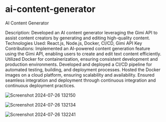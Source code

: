 # ai-content-generator


AI Content Generator
 	
  Description: Developed an AI content generator leveraging the Gimi API to assist content creators by generating and editing high-quality content.
 	Technologies Used: React.js, Node.js, Docker, CI/CD, Gimi API
 	Key Contributions:
 	Implemented an AI-powered content generation feature using the Gimi API, enabling users to create and edit text content efficiently.
 	Utilized Docker for containerization, ensuring consistent development and production environments.
 	Developed and deployed a CI/CD pipeline for automated testing, building, and deployment processes.
 	Hosted the Docker images on a cloud platform, ensuring scalability and availability.
 	Ensured seamless integration and deployment through continuous integration and continuous deployment practices.


  ![Screenshot 2024-07-26 132150](https://github.com/user-attachments/assets/fa74804a-4f06-438a-a773-94e1091bda59)


  

![Screenshot 2024-07-26 132134](https://github.com/user-attachments/assets/76155eca-3f19-4a64-9691-b50999b8e5ee)





![Screenshot 2024-07-26 132241](https://github.com/user-attachments/assets/df9137ba-a042-42b4-b704-a8cba929a1dc)














